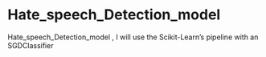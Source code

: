 # Hate_speech_Detection_model
Hate_speech_Detection_model , I will use the Scikit-Learn’s pipeline with an SGDClassifier 
